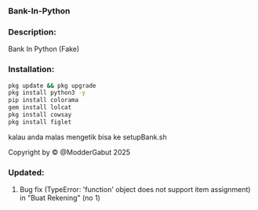### Bank-In-Python

### Description:
Bank In Python (Fake)

### Installation:
```bash
pkg update && pkg upgrade
pkg install python3 -y
pip install colorama
gem install lolcat
pkg install cowsay
pkg install figlet
```
kalau anda malas mengetik bisa ke setupBank.sh

Copyright by © @ModderGabut 2025

### Updated:

1. Bug fix (TypeError: 'function' object does not support item assignment) in "Buat Rekening" (no 1)
